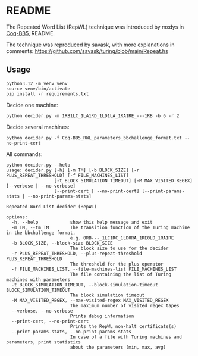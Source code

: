 # README

The Repeated Word List (RepWL) technique was introduced by mxdys in [Coq-BB5](<https://github.com/ccz181078/Coq-BB5>), README.

The technique was reproduced by savask, with more explanations in comments: https://github.com/savask/turing/blob/main/Repeat.hs

## Usage

```
python3.12 -m venv venv
source venv/bin/activate
pip install -r requirements.txt
```

Decide one machine:

```
python decider.py -m 1RB1LC_1LA1RD_1LD1LA_1RA1RE_---1RB -b 6 -r 2
```

Decide several machines:

```
python decider.py -f Coq-BB5_RWL_parameters_bbchallenge_format.txt --no-print-cert
```

All commands:
```
python decider.py --help
usage: decider.py [-h] [-m TM] [-b BLOCK_SIZE] [-r PLUS_REPEAT_THRESHOLD] [-f FILE_MACHINES_LIST]
                  [-t BLOCK_SIMULATION_TIMEOUT] [-M MAX_VISITED_REGEX] [--verbose | --no-verbose]
                  [--print-cert | --no-print-cert] [--print-params-stats | --no-print-params-stats]

Repeated Word List decider (RepWL)

options:
  -h, --help            show this help message and exit
  -m TM, --tm TM        The transition function of the Turing machine in the bbchallenge format,
                        e.g. 0RB---_1LC1RC_1LD0RA_1RE0LD_1RA1RE
  -b BLOCK_SIZE, --block-size BLOCK_SIZE
                        The block size to use for the decider
  -r PLUS_REPEAT_THRESHOLD, --plus-repeat-threshold PLUS_REPEAT_THRESHOLD
                        The threshold for the plus operator
  -f FILE_MACHINES_LIST, --file-machines-list FILE_MACHINES_LIST
                        The file containing the list of Turing machines with parameters
  -t BLOCK_SIMULATION_TIMEOUT, --block-simulation-timeout BLOCK_SIMULATION_TIMEOUT
                        The block simulation timeout
  -M MAX_VISITED_REGEX, --max-visited-regex MAX_VISITED_REGEX
                        The maximum number of visited regex tapes
  --verbose, --no-verbose
                        Prints debug information
  --print-cert, --no-print-cert
                        Prints the RepWL non-halt certificate(s)
  --print-params-stats, --no-print-params-stats
                        In case of a file with Turing machines and parameters, print statistics
                        about the parameters (min, max, avg)
```